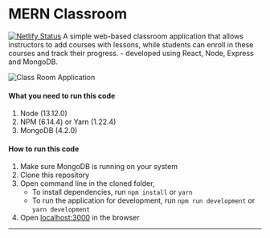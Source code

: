 # MERN Classroom
[![Netlify Status](https://api.netlify.com/api/v1/badges/0148ce67-56a3-4eb7-9348-d6fa9fe02df3/deploy-status)](https://app.netlify.com/sites/stoic-lamport-0e2fd2/deploys)
A simple web-based classroom application that allows instructors to add courses with lessons, while students can enroll in these courses and track their progress. - developed using React, Node, Express and MongoDB.

![Class Room Application](https://iili.io/20YQtf.jpg "MERN Skeleton")

#### What you need to run this code

1. Node (13.12.0)
2. NPM (6.14.4) or Yarn (1.22.4)
3. MongoDB (4.2.0)

#### How to run this code

1. Make sure MongoDB is running on your system
2. Clone this repository
3. Open command line in the cloned folder,
   - To install dependencies, run `npm install` or `yarn`
   - To run the application for development, run `npm run development` or `yarn development`
4. Open [localhost:3000](http://localhost:3000/) in the browser

---

